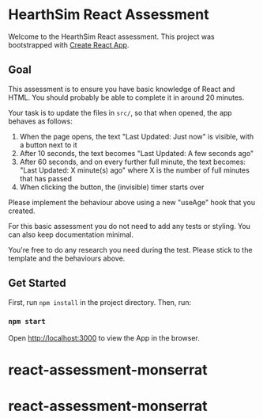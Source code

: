 # HearthSim React Assessment

Welcome to the HearthSim React assessment. This project was bootstrapped with [Create React App](https://github.com/facebook/create-react-app).

## Goal

This assessment is to ensure you have basic knowledge of React and HTML.
You should probably be able to complete it in around 20 minutes.

Your task is to update the files in `src/`, so that when opened, the app behaves as follows:
1. When the page opens, the text "Last Updated: Just now" is visible, with a button next to it
2. After 10 seconds, the text becomes "Last Updated: A few seconds ago"
3. After 60 seconds, and on every further full minute, the text becomes: "Last Updated: X minute(s) ago" where X is the number of full minutes that has passed
4. When clicking the button, the (invisible) timer starts over

Please implement the behaviour above using a new "useAge" hook that you created.

For this basic assessment you do not need to add any tests or styling.
You can also keep documentation minimal.

You're free to do any research you need during the test. Please stick to the template and the behaviours above. 

## Get Started

First, run `npm install` in the project directory. Then, run:

### `npm start`

Open [http://localhost:3000](http://localhost:3000) to view the App in the browser.
# react-assessment-monserrat
# react-assessment-monserrat
